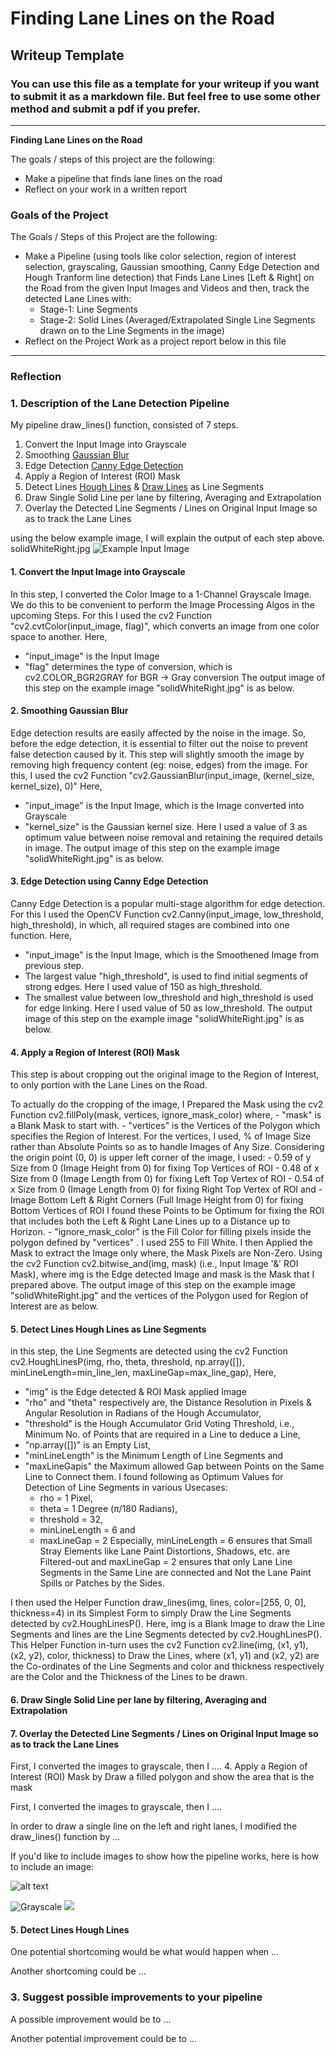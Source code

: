 # **Finding Lane Lines on the Road** 

## Writeup Template

### You can use this file as a template for your writeup if you want to submit it as a markdown file. But feel free to use some other method and submit a pdf if you prefer.

---

**Finding Lane Lines on the Road**

The goals / steps of this project are the following:
* Make a pipeline that finds lane lines on the road
* Reflect on your work in a written report


[//]: # (Image References)

[image1]: ./examples/grayscale.jpg "Grayscale"

### Goals of the Project
The Goals / Steps of this Project are the following:
- Make a Pipeline (using tools like color selection, region of interest selection, grayscaling, Gaussian smoothing, Canny Edge Detection and Hough Tranform line detection) that Finds Lane Lines [Left & Right] on the Road from the given Input Images and Videos and then, track the detected Lane Lines with:
  - Stage-1: Line Segments
  - Stage-2: Solid Lines (Averaged/Extrapolated Single Line Segments drawn on to the Line Segments in the image)
- Reflect on the Project Work as a project report below in this file
 
---

### Reflection

### 1. Description of the Lane Detection Pipeline
My pipeline draw_lines() function, consisted of 7 steps. 
  1. Convert the Input Image into Grayscale
  2. Smoothing [Gaussian Blur](https://docs.opencv.org/master/d4/d13/tutorial_py_filtering.html)
  3. Edge Detection [Canny Edge Detection](https://docs.opencv.org/master/da/d22/tutorial_py_canny.html)
  4. Apply a Region of Interest (ROI) Mask  
  5. Detect Lines [Hough Lines](https://docs.opencv.org/3.4/d9/db0/tutorial_hough_lines.html) & [Draw Lines](https://docs.opencv.org/master/d6/d6e/group__imgproc__draw.html) as      Line Segments
  6. Draw Single Solid Line per lane by filtering, Averaging and Extrapolation
  7. Overlay the Detected Line Segments / Lines on Original Input Image so as to track the Lane Lines


using the below example image, I will explain the output of each step above. 
solidWhiteRight.jpg
![Example Input Image](https://github.com/xxx/UDACITY_SDCarEngg-ND_P1--Prj01-Lane/blob/master/xxx/0_SolidWhiteCurve_In.jpg "Image_Input")

####  1. Convert the Input Image into Grayscale
  In this step, I converted the Color Image to a 1-Channel Grayscale Image. We do this to be convenient to perform the Image Processing Algos in the upcoming Steps.
  For this I used the cv2 Function "cv2.cvtColor(input_image, flag)", which converts an image from one color space to another. 
  Here, 
  - "input_image" is the Input Image
  - "flag" determines the type of conversion, which is cv2.COLOR_BGR2GRAY for BGR -> Gray conversion
  The output image of this step on the example image "solidWhiteRight.jpg" is as below. 

####  2. Smoothing Gaussian Blur
  Edge detection results are easily affected by the noise in the image. So, before the edge detection, it is essential to filter out the noise to prevent false detection caused by it. This step will slightly smooth the image by removing high frequency content (eg: noise, edges) from the image.
  For this, I used the cv2 Function "cv2.GaussianBlur(input_image, (kernel_size, kernel_size), 0)" 
  Here,
  - "input_image" is the Input Image, which is the Image converted into Grayscale
  - "kernel_size" is the Gaussian kernel size. Here I used a value of 3 as optimum value between noise removal and retaining the required details in image. 
  The output image of this step on the example image "solidWhiteRight.jpg" is as below. 

####  3. Edge Detection using Canny Edge Detection
  Canny Edge Detection is a popular multi-stage algorithm for edge detection.  
  For this I used the OpenCV Function cv2.Canny(input_image, low_threshold, high_threshold), in which, all required stages are combined into one function.
  Here,
  - "input_image" is the Input Image, which is the Smoothened Image from previous step. 
  - The largest value "high_threshold", is used to find initial segments of strong edges. Here I used value of 150 as high_threshold. 
  - The smallest value between low_threshold and high_threshold is used for edge linking. Here I used value of 50 as low_threshold. 
  The output image of this step on the example image "solidWhiteRight.jpg" is as below. 

####  4. Apply a Region of Interest (ROI) Mask
  This step is about cropping out the original image to the Region of Interest, to only portion with the Lane Lines on the Road.

  To actually do the cropping of the image, I Prepared the Mask using the cv2 Function cv2.fillPoly(mask, vertices, ignore_mask_color) where,
    - "mask" is a Blank Mask to start with. 
    - "vertices" is the Vertices of the Polygon which specifies the Region of Interest.  For the vertices, I used, % of Image Size rather than Absolute Points so as to handle Images of Any Size. Considering the origin point (0, 0) is upper left corner of the image, I used:
        - 0.59 of y Size from 0 (Image Height from 0) for fixing Top Vertices of ROI
        - 0.48 of x Size from 0 (Image Length from 0) for fixing Left Top Vertex of ROI
        - 0.54 of x Size from 0 (Image Length from 0) for fixing Right Top Vertex of ROI and
        - Image Bottom Left & Right Corners (Full Image Height from 0) for fixing Bottom Vertices of ROI
       I found these Points to be Optimum for fixing the ROI that includes both the Left & Right Lane Lines up to a Distance up to Horizon.
     - "ignore_mask_color" is the Fill Color for filling pixels inside the polygon defined by "vertices" . I used 255 to Fill White.
  I then Applied the Mask to extract the Image only where, the Mask Pixels are Non-Zero. Using the cv2 Function cv2.bitwise_and(img, mask) (i.e., Input Image '&' ROI Mask), where img is the Edge detected Image and mask is the Mask that I prepared above.
  The output image of this step on the example image "solidWhiteRight.jpg" and the vertices of the Polygon used for Region of Interest are as below. 

####  5. Detect Lines Hough Lines as Line Segments
  in this step, the Line Segments are detected using the cv2 Function cv2.HoughLinesP(img, rho, theta, threshold, np.array([]), minLineLength=min_line_len, maxLineGap=max_line_gap),
  Here,
  - "img" is the Edge detected & ROI Mask applied Image
  - "rho" and "theta" respectively are, the Distance Resolution in Pixels & Angular Resolution in Radians of the Hough Accumulator,
  - "threshold" is the Hough Accumulator Grid Voting Threshold, i.e., Minimum No. of Points that are required in a Line to deduce a Line,
  - "np.array([])" is an Empty List,
  - "minLineLength" is the Minimum Length of Line Segments and
  - "maxLineGapis" the Maximum allowed Gap between Points on the Same Line to Connect them.
  I found following as Optimum Values for Detection of Line Segments in various Usecases: 
    - rho = 1 Pixel,
    - theta = 1 Degree (π/180 Radians),
    - threshold = 32,
    - minLineLength = 6 and
    - maxLineGap = 2
  Especially, minLineLength = 6 ensures that Small Stray Elements like Lane Paint Distortions, Shadows, etc. are Filtered-out and maxLineGap = 2 ensures that only Lane Line Segments in the Same Line are connected and Not the Lane Paint Spills or Patches by the Sides.
  
I then used the Helper Function draw_lines(img, lines, color=[255, 0, 0], thickness=4)
in its Simplest Form to simply Draw the Line Segments detected by cv2.HoughLinesP().
Here, img is a Blank Image to draw the Line Segments and
lines are the Line Segments detected by cv2.HoughLinesP().
This Helper Function in-turn uses the cv2 Function cv2.line(img, (x1, y1), (x2, y2), color, thickness) to Draw the Lines,
where (x1, y1) and (x2, y2) are the Co-ordinates of the Line Segments and
color and thickness respectively are the Color and the Thickness of the Lines to be drawn.

####  6. Draw Single Solid Line per lane by filtering, Averaging and Extrapolation

####  7. Overlay the Detected Line Segments / Lines on Original Input Image so as to track the Lane Lines

First, I converted the images to grayscale, then I .... 
4. Apply a Region of Interest (ROI) Mask 
    by Draw a filled polygon and
    show the area that is the mask

First, I converted the images to grayscale, then I .... 

In order to draw a single line on the left and right lanes, I modified the draw_lines() function by ...

If you'd like to include images to show how the pipeline works, here is how to include an image: 

![alt text][image1]

![][image1]
![](image.png) 

####  5. Detect Lines Hough Lines



One potential shortcoming would be what would happen when ... 

Another shortcoming could be ...


### 3. Suggest possible improvements to your pipeline

A possible improvement would be to ...

Another potential improvement could be to ...
